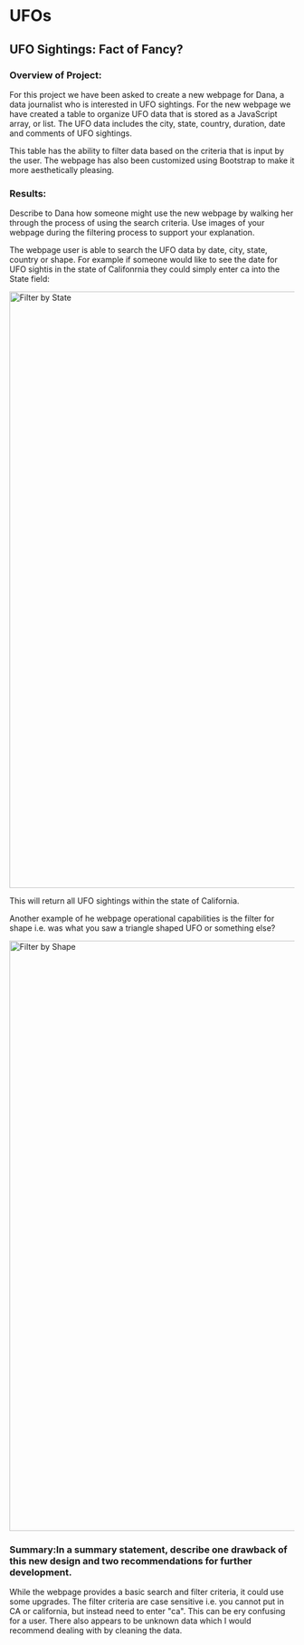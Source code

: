 # UFOs
## UFO Sightings: Fact of Fancy?

### Overview of Project: 

For this project we have been asked to create a new webpage for Dana, a data journalist who is interested in UFO sightings. For the new webpage we have created a table to organize UFO data that is stored as a JavaScript array, or list. The UFO data includes the city, state, country, duration, date  and comments of UFO sightings. 

This table has the ability to filter data based on the criteria that is input by the user. The webpage has also been customized using Bootstrap to make it more aesthetically pleasing. 

### Results: 
Describe to Dana how someone might use the new webpage by walking her through the process of using the search criteria. Use images of your webpage during the filtering process to support your explanation.

The webpage user is able to search the UFO data by date, city, state, country or shape. For example if someone would like to see the date for UFO sightis in the state of Califonrnia they could simply enter ca into the State field: 


<img width="1053" alt="Filter by State " src="https://user-images.githubusercontent.com/79999761/120122152-fa45df80-c15b-11eb-9baf-6be84d048a85.png">

This will return all UFO sightings within the state of California. 

Another example of he webpage operational capabilities is the filter for shape i.e. was what you saw a triangle shaped UFO or something else? 

<img width="1042" alt="Filter by Shape " src="https://user-images.githubusercontent.com/79999761/120136478-16ab4180-c187-11eb-9d1d-b8f767eb86f0.png">


### Summary:In a summary statement, describe one drawback of this new design and two recommendations for further development.

While the webpage provides a basic search and filter criteria, it could use some upgrades. The filter criteria are case sensitive i.e. you cannot put in CA or california, but instead need to enter "ca". This can be ery confusing for a user. There also appears to be unknown data which I would recommend dealing with by cleaning the data. 
